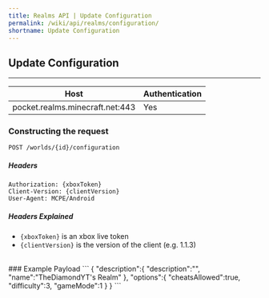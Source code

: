 ```yaml
---
title: Realms API | Update Configuration
permalink: /wiki/api/realms/configuration/
shortname: Update Configuration
---
```

## Update Configuration

---

|Host|Authentication|
|----|--------------|
|pocket.realms.minecraft.net:443|Yes|
  
### Constructing the request
```
POST /worlds/{id}/configuration
```
  
##### Headers
```
Authorization: {xboxToken}
Client-Version: {clientVersion}
User-Agent: MCPE/Android
```
  
##### Headers Explained
* `{xboxToken}` is an xbox live token  
* `{clientVersion}` is the version of the client (e.g. 1.1.3)  
  
<br>
### Example Payload
```
{
    "description":{
        "description":"",
        "name":"TheDiamondYT's Realm"
    },
    "options":{
        "cheatsAllowed":true,
        "difficulty":3,
        "gameMode":1
    }
}
```
